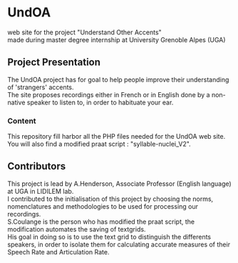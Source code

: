 # UndOA
web site for the project "Understand Other Accents" <br>
made during master degree internship at University Grenoble Alpes (UGA)

## Project Presentation
The UndOA project has for goal to help people improve their understanding of 'strangers' accents. <br>
The site proposes recordings either in French or in English done by a non-native speaker to listen to, in order to habituate your ear.

### Content
This repository fill harbor all the PHP files needed for the UndOA web site. <br>
You will also find a modified praat script : "syllable-nuclei_V2".

## Contributors
This project is lead by A.Henderson, Associate Professor (English language) at UGA in LIDILEM lab. <br>
I contributed to the initialisation of this project by choosing the norms, nomenclatures and methodologies to be used for processing our recordings. <br>
S.Coulange is the person who has modified the praat script, the modification automates the saving of  textgrids. <br>
His goal in doing so is to use the text grid to distinguish the differents speakers, in order to isolate them for calculating accurate measures of their Speech Rate and Articulation Rate.
